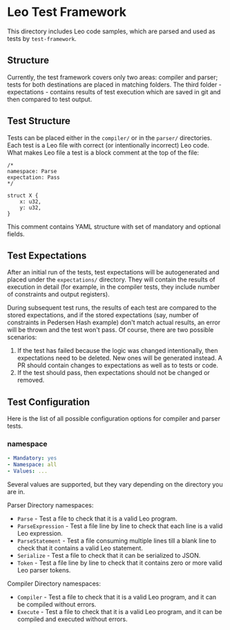 # Leo Test Framework

This directory includes Leo code samples, which are parsed and used as tests by `test-framework`.

## Structure

Currently, the test framework covers only two areas: compiler and parser; tests for both destinations are placed in
matching folders. The third folder - expectations - contains results of test execution which are saved in git and then
compared to test output.

## Test Structure

Tests can be placed either in the `compiler/` or in the `parser/` directories. Each test is a Leo file with correct (or intentionally
incorrect) Leo code. What makes Leo file a test is a block comment at the top of the file:

```
/*
namespace: Parse
expectation: Pass
*/

struct X {
    x: u32,
    y: u32,
}
```

This comment contains YAML structure with set of mandatory and optional fields.

## Test Expectations

After an initial run of the tests, test expectations will be autogenerated and placed under the `expectations/` directory.
They will contain the results of execution in detail (for example, in the compiler tests, they include number of constraints and
output registers).

During subsequent test runs, the results of each test are compared to the stored expectations, and if the stored expectations (say, number
of constraints in Pedersen Hash example) don't match actual results, an error will be thrown and the test won't pass. Of course,
there are two possible scenarios:

1. If the test has failed because the logic was changed intentionally, then expectations need to be deleted. New ones will be
generated instead. A PR should contain changes to expectations as well as to tests or code.
2. If the test should pass, then expectations should not be changed or removed.

## Test Configuration

Here is the list of all possible configuration options for compiler and parser tests.

### namespace

```yaml
- Mandatory: yes
- Namespace: all
- Values: ...
```

Several values are supported, but they vary depending on the directory you are in.

Parser Directory namespaces:

- `Parse` - Test a file to check that it is a valid Leo program.
- `ParseExpression` - Test a file line by line to check that each line is a valid Leo expression. 
- `ParseStatement` - Test a file consuming multiple lines till a blank line to check that it contains a valid Leo statement.
- `Serialize` - Test a file to check that it can be serialized to JSON.
- `Token` - Test a file line by line to check that it contains zero or more valid Leo parser tokens.

Compiler Directory namespaces:

- `Compiler` - Test a file to check that it is a valid Leo program, and it can be compiled without errors.
- `Execute` - Test a file to check that it is a valid Leo program, and it can be compiled and executed without errors.
